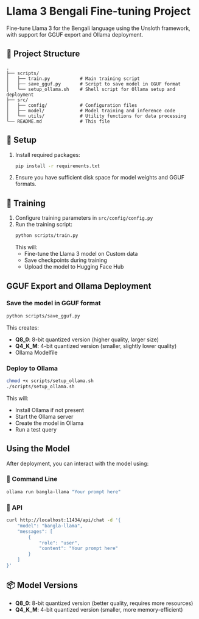 # Llama 3 Bengali Fine-tuning Project

Fine-tune Llama 3 for the Bengali language using the Unsloth framework, with support for GGUF export and Ollama deployment.

## 📁 Project Structure
```
.
├── scripts/
│   ├── train.py           # Main training script
│   ├── save_gguf.py       # Script to save model in GGUF format
│   └── setup_ollama.sh    # Shell script for Ollama setup and deployment
├── src/
│   ├── config/            # Configuration files
│   ├── model/             # Model training and inference code
│   └── utils/             # Utility functions for data processing
└── README.md              # This file
```

## 🚀 Setup
1. Install required packages:
   ```bash
   pip install -r requirements.txt
   ```

2. Ensure you have sufficient disk space for model weights and GGUF formats.

## 🎯 Training
1. Configure training parameters in `src/config/config.py`
2. Run the training script:
   ```bash
   python scripts/train.py
   ```
   This will:
   - Fine-tune the Llama 3 model on Custom data
   - Save checkpoints during training
   - Upload the model to Hugging Face Hub

## GGUF Export and Ollama Deployment
### Save the model in GGUF format
```bash
python scripts/save_gguf.py
```
This creates:
- **Q8_0**: 8-bit quantized version (higher quality, larger size)
- **Q4_K_M**: 4-bit quantized version (smaller, slightly lower quality)
- Ollama Modelfile

### Deploy to Ollama
```bash
chmod +x scripts/setup_ollama.sh
./scripts/setup_ollama.sh
```
This will:
- Install Ollama if not present
- Start the Ollama server
- Create the model in Ollama
- Run a test query

## Using the Model
After deployment, you can interact with the model using:

### 🔹 Command Line
```bash
ollama run bangla-llama "Your prompt here"
```

### 🔹 API
```bash
curl http://localhost:11434/api/chat -d '{
    "model": "bangla-llama",
    "messages": [
        {
            "role": "user",
            "content": "Your prompt here"
        }
    ]
}'
```

## 📦 Model Versions
- **Q8_0**: 8-bit quantized version (better quality, requires more resources)
- **Q4_K_M**: 4-bit quantized version (smaller, more memory-efficient)
